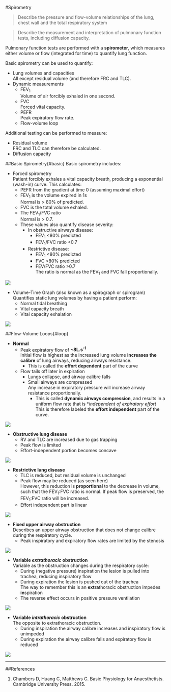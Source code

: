 #Spirometry

> Describe the pressure and flow-volume relationships of the lung, chest wall and the total respiratory system

<!--></!-->

> Describe the measurement and interpretation of pulmonary function tests, including diffusion capacity.

Pulmonary function tests are performed with a **spirometer**, which measures either volume or flow (integrated for time) to quantify lung function.

Basic spirometry can be used to quantify:
* Lung volumes and capacities  
All except residual volume (and therefore FRC and TLC).
* Dynamic measurements
    * FEV<sub>1</sub>  
    Volume of air forcibly exhaled in one second.
    * FVC  
    Forced vital capacity.
    * PEFR  
    Peak expiratory flow rate.
    * Flow-volume loop

Additional testing can be performed to measure:
* Residual volume  
FRC and TLC can therefore be calculated.
* Diffusion capacity

##Basic Spirometry{#basic}
Basic spirometry includes:
* Forced spirometry  
Patient forcibly exhales a vital capacity breath, producing a exponential (wash-in) curve. This calculates:
    * PEFR from the gradient at time 0 (assuming maximal effort)
    * FEV<sub>1</sub> is the volume expired in 1s  
    Normal is > 80% of predicted.
    * FVC is the total volume exhaled.
    * The FEV<sub>1</sub>/FVC ratio  
    Normal is > 0.7.
    * These values also quantify disease severity:
      * In obstructive airways disease:
        * FEV<sub>1</sub> <80% predicted
        * FEV<sub>1</sub>/FVC ratio <0.7
      * Restrictive disease:
        * FEV<sub>1</sub> <80% predicted
        * FVC <80% predicted
        * FEV/FVC ratio >0.7  
        The ratio is normal as the FEV<sub>1</sub> and FVC fall proportionally.

<img src="resources\fev1-and-fvc.svg">


* Volume-Time Graph (also known as a spirograph or spirogram)  
Quantifies static lung volumes by having a patient perform:
  * Normal tidal breathing
  * Vital capacity breath
  * Vital capacity exhalation


<img src="resources\Spirograph.svg">



##Flow-Volume Loops{#loop}

* **Normal**
  * Peak expiratory flow of **~8L.s<sup>-1</sup>**  
  Initial flow is highest as the increased lung volume **increases the calibre** of lung airways, reducing airways resistance.
    * This is called the **effort dependent** part of the curve
  * Flow tails off later in expiration  
    * Lungs collapse, and airway calibre falls
    * Small airways are compressed  
    Any increase in expiratory pressure will increase airway resistance proportionally.
      * This is called **dynamic airways compression**, and results in a uniform flow rate that is **independent of expiratory effort*  
      This is therefore labeled the **effort independent** part of the curve.
  
<img src="resources\flow-volume.svg">
  
  
* **Obstructive lung disease**  
  * RV and TLC are increased due to gas trapping
  * Peak flow is limited
  * Effort-independent portion becomes concave
  
<img src="resources\flow-volume-obs.svg">

   
* **Restrictive lung disease**
  * TLC is reduced, but residual volume is unchanged
  * Peak flow may be reduced (as seen here)  
  However, this reduction is **proportional** to the decrease in volume, such that the FEV<sub>1</sub>:FVC ratio is normal. If peak flow is preserved, the FEV<sub>1</sub>:FVC ratio will be increased.
  * Effort independent part is linear

<img src="resources\flow-volume-res.svg">


* **Fixed upper airway obstruction**  
Describes an upper airway obstruction that does not change calibre during the respiratory cycle.
  * Peak inspiratory and expiratory flow rates are limited by the stenosis

<img src="resources\flow-volume-fixed.svg">


* **Variable *extrathoracic* obstruction**  
Variable as the obstruction changes during the respiratory cycle:
  * During (negative pressure) inspiration the lesion is pulled into trachea, reducing inspiratory flow
  * During expiration the lesion is pushed out of the trachea  
  The way to remember this is an **extra**thoracic obstruction impedes **in**spiration
  * The reverse effect occurs in positive pressure ventilation

<img src="resources\flow-volume-extra.svg">


* **Variable *intrathoracic* obstruction**  
The opposite to extrathoracic obstruction.
  * During inspiration the airway calibre increases and inspiratory flow is unimpeded
  * During expiration the airway calibre falls and expiratory flow is reduced

<img src="resources\flow-volume-intra.svg">



---
##References
1. Chambers D, Huang C, Matthews G. Basic Physiology for Anaesthetists. Cambridge University Press. 2015.

